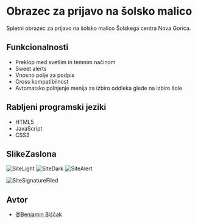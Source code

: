 
# Obrazec za prijavo na šolsko malico

Spletni obrazec za prijavo na šolsko malico Šolskega centra Nova Gorica.

## Funkcionalnosti

- Preklop med svetlim in temnim načinom
- Sweet alerts
- Vnosno polje za podpis
- Cross kompatibilnost
- Avtomatsko polnjenje menija za izbiro oddleka glede na izbiro šole

## Rabljeni programski jeziki

- HTML5
- JavaScript
- CSS3

## SlikeZaslona

![SiteLight](https://github.com/user-attachments/assets/4f2081b2-cb78-43a3-932e-6a75e03e4fd0)
![SiteDark](https://github.com/user-attachments/assets/a7d9e128-b31a-49a5-9f6c-9a7a3f992224)
![SiteAlert](https://github.com/user-attachments/assets/88df6019-d136-4a4b-a123-452beeb3679d)

![SiteSignatureFiled](https://github.com/user-attachments/assets/2b0c1832-2904-4841-8326-77bb20582153)

## Avtor

- [@Benjamin Biščak](https://www.github.com/benjaminplayer)

